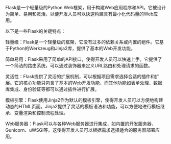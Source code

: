 Flask是一个轻量级的Python Web框架，用于构建Web应用程序和API。它被设计为简单、易用和灵活，以便开发人员可以快速构建具有最小化代码量的Web应用。

以下是一些Flask的关键特点：

轻量级：Flask是一个轻量级的框架，它没有过多的依赖关系或内置的组件。它基于Python的Werkzeug和Jinja2库，提供了基本的Web开发功能。

简单易用：Flask采用了简单的API接口，使得开发人员可以快速上手。它提供了一个简洁的路由系统，可以通过装饰器来定义URL路由和处理请求的函数。

灵活性：Flask提供了灵活的扩展机制，可以根据项目需求选择合适的插件和扩展。它的核心功能只包含了基本的Web开发功能，而其他功能如表单处理、数据库集成、身份验证等都可以通过插件进行扩展。

模板引擎：Flask使用Jinja2作为默认的模板引擎，使得开发人员可以方便地构建动态的HTML页面。Jinja2提供了灵活的模板语法和功能，可以方便地进行模板继承、变量渲染和控制流程处理。

Web服务器：Flask可以与各种Web服务器进行集成，如内置的开发服务器、Gunicorn、uWSGI等。这使得开发人员可以根据需求选择适合的服务器部署应用。